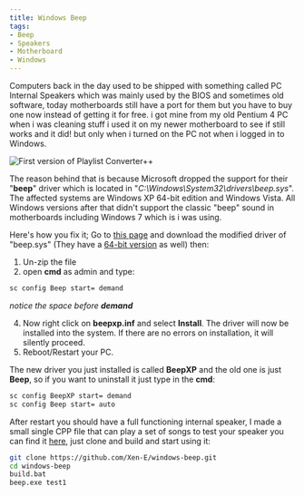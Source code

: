 ```yaml
---
title: Windows Beep
tags:
- Beep
- Speakers
- Motherboard
- Windows
---
```

Computers back in the day used to be shipped with something called PC Internal Speakers which was mainly used by the BIOS and sometimes old software, today motherboards still have a port for them but you have to buy one now instead of getting it for free. i got mine from my old Pentium 4 PC when i was cleaning stuff i used it on my newer motherboard to see if still works and it did! but only when i turned on the PC not when i logged in to Windows. <!--more-->

![First version of Playlist Converter++]({{site.url}}/images/internal_speakers.jpg)

The reason behind that is because Microsoft dropped the support for their "**beep**" driver which is located in "*C:\Windows\System32\drivers\beep.sys*". The affected systems are Windows XP 64-bit edition and Windows Vista. All Windows versions after that didn't support the classic "beep" sound in motherboards including Windows 7 which is i was using.

Here's how you fix it; Go to [this page](http://www.waldbauer.com/tmp/dl.php?download=beepx) and download the modified driver of "beep.sys" (They have a [64-bit version](http://www.waldbauer.com/tmp/dl.php?download=beepxp64) as well) then:

1. Un-zip the file
2. open **cmd** as admin and type:
```bash
sc config Beep start= demand
```
*notice the space before **demand***

4. Now right click on **beepxp.inf** and select **Install**. The driver will now be installed into the system. If there are no errors on installation, it will silently proceed.
5. Reboot/Restart your PC.

The new driver you just installed is called **BeepXP** and the old one is just **Beep**, so if you want to uninstall it just type in the **cmd**:
```bash
sc config BeepXP start= demand
sc config Beep start= auto
```
After restart you should have a full functioning internal speaker, I made a small single CPP file that can play a set of songs to test your speaker you can find it [here](https://github.com/Xen-E/windows-beep), just clone and build and start using it:
```bash
git clone https://github.com/Xen-E/windows-beep.git
cd windows-beep
build.bat
beep.exe test1
```

